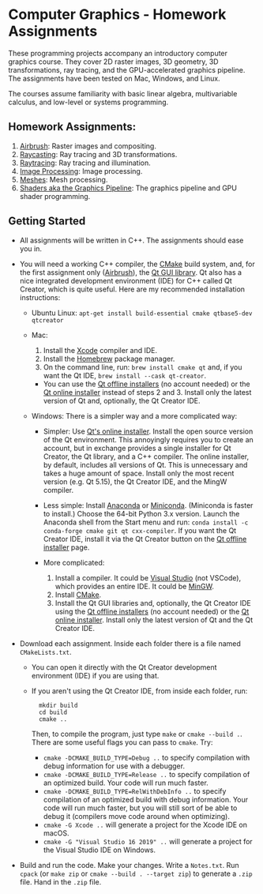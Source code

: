 Computer Graphics - Homework Assignments
========================================

These programming projects accompany an introductory computer graphics course.
They cover 2D raster images, 3D geometry, 3D transformations, ray tracing, and the GPU-accelerated graphics pipeline. The assignments have been tested on Mac, Windows, and Linux.

The courses assume familiarity with basic linear algebra, multivariable calculus, and low-level or systems programming.

Homework Assignments:
---------------------

1. [Airbrush](https://github.com/yig/graphics101-airbrush): Raster images and compositing.
2. [Raycasting](https://github.com/yig/graphics101-raycasting): Ray tracing and 3D transformations.
3. [Raytracing](https://github.com/yig/graphics101-raytracing): Ray tracing and illumination.
4. [Image Processing](https://github.com/yig/graphics101-imageprocessing): Image processing.
5. [Meshes](https://github.com/yig/graphics101-meshes): Mesh processing.
6. [Shaders aka the Graphics Pipeline](https://github.com/yig/graphics101-pipeline): The graphics pipeline and GPU shader programming.

Getting Started
---------------

* All assignments will be written in C++. The assignments should ease you in.

* You will need a working C++ compiler, the [CMake](https://cmake.org/) build system, and, for the first assignment only ([Airbrush](https://github.com/yig/graphics101-airbrush)), the [Qt GUI library](https://www.qt.io/download-open-source). Qt also has a nice integrated development environment (IDE) for C++ called Qt Creator, which is quite useful. Here are my recommended installation instructions:

    * Ubuntu Linux: `apt-get install build-essential cmake qtbase5-dev qtcreator`

    * Mac:
    
        1. Install the [Xcode](https://itunes.apple.com/us/app/xcode/id497799835) compiler and IDE.
        2. Install the [Homebrew](https://brew.sh/) package manager.
        3. On the command line, run: `brew install cmake qt` and, if you want the Qt IDE, `brew install --cask qt-creator`.
        * You can use the [Qt offline installers](https://www.qt.io/offline-installers) (no account needed) or the [Qt online installer](https://www.qt.io/download-open-source) instead of steps 2 and 3. Install only the latest version of Qt and, optionally, the Qt Creator IDE.

    * Windows: There is a simpler way and a more complicated way:

        * Simpler: Use [Qt's online installer](https://www.qt.io/download-open-source). Install the open source version of the Qt environment. This annoyingly requires you to create an account, but in exchange provides a single installer for Qt Creator, the Qt library, and a C++ compiler. The online installer, by default, includes all versions of Qt. This is unnecessary and takes a huge amount of space. Install only the most recent version (e.g. Qt 5.15), the Qt Creator IDE, and the MingW compiler.
        
        * Less simple: Install [Anaconda](https://www.anaconda.com/products/individual) or [Miniconda](https://docs.conda.io/en/latest/miniconda.html). (Miniconda is faster to install.) Choose the 64-bit Python 3.x version. Launch the Anaconda shell from the Start menu and run: `conda install -c conda-forge cmake git qt cxx-compiler`. If you want the Qt Creator IDE, install it via the Qt Creator button on the [Qt offline installer](https://www.qt.io/offline-installers) page.
        
        * More complicated:
        
            1. Install a compiler. It could be [Visual Studio](https://visualstudio.microsoft.com/) (not VSCode), which provides an entire IDE. It could be [MinGW](https://wiki.qt.io/MinGW).
            2. Install [CMake](https://cmake.org/).
            3. Install the Qt GUI libraries and, optionally, the Qt Creator IDE using the [Qt offline installers](https://www.qt.io/offline-installers) (no account needed) or the [Qt online installer](https://www.qt.io/download-open-source). Install only the latest version of Qt and the Qt Creator IDE.

* Download each assignment. Inside each folder there is a
file named `CMakeLists.txt`.

    * You can open it directly with the Qt Creator development
environment (IDE) if you are using that.

    * If you aren't using the Qt Creator IDE, from inside each folder, run:
    
            mkdir build
            cd build
            cmake ..
        
        Then, to compile the program, just type `make` or `cmake --build .`. There are some useful flags you can pass to `cmake`. Try:
        
        * `cmake -DCMAKE_BUILD_TYPE=Debug ..` to specify compilation with debug information for use with a debugger.
        * `cmake -DCMAKE_BUILD_TYPE=Release ..` to specify compilation of an optimized build. Your code will run much faster.
        * `cmake -DCMAKE_BUILD_TYPE=RelWithDebInfo ..` to specify compilation of an optimized build with debug information. Your code will run much faster, but you will still sort of be able to debug it (compilers move code around when optimizing).
        * `cmake -G Xcode ..` will generate a project for the Xcode IDE on macOS.
        * `cmake -G "Visual Studio 16 2019" ..` will generate a project for the Visual Studio IDE on Windows.

* Build and run the code. Make your changes. Write a `Notes.txt`. Run `cpack` (or `make zip` or `cmake --build . --target zip`) to generate a `.zip` file. Hand in the `.zip` file.
